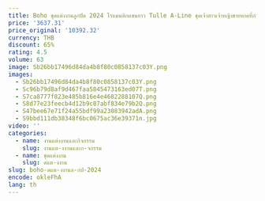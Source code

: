 ```yaml
---
title: Boho ชุดแต่งงานลูกปัด 2024 โรแมนติกแขนยาว Tulle A-Line ชุดเจ้าสาวเจ้าหญิงชายหาดที่กําหนดเอง Robe ทรัมเป็ตชุดเจ้าสาว
price: '3637.31'
price_original: '10392.32'
currency: THB
discount: 65%
rating: 4.5
volume: 63
image: Sb26bb17496d84da4b8f80c0858137c03Y.png
images:
  - Sb26bb17496d84da4b8f80c0858137c03Y.png
  - Sc96b79d8af9d467faa5845473163ed07T.png
  - S7ca8777f823e485b816e4e4682288107Q.png
  - S8d77e23feecb4d12b9c87abf834e79b2Q.png
  - S47bee67e71f24a55bdf99a23083942adA.png
  - S9bbd111db38348f6bc0675ac36e39371n.jpg
video: ''
categories:
  - name: งานแต่งงานและกิจกรรม
    slug: งานแต-งงานและก-จกรรม
  - name: ชุดแต่งงาน
    slug: ดแต-งงาน
slug: boho-ดแต-งงานล-กป-2024
encode: okleFhA
lang: th
---
```

  